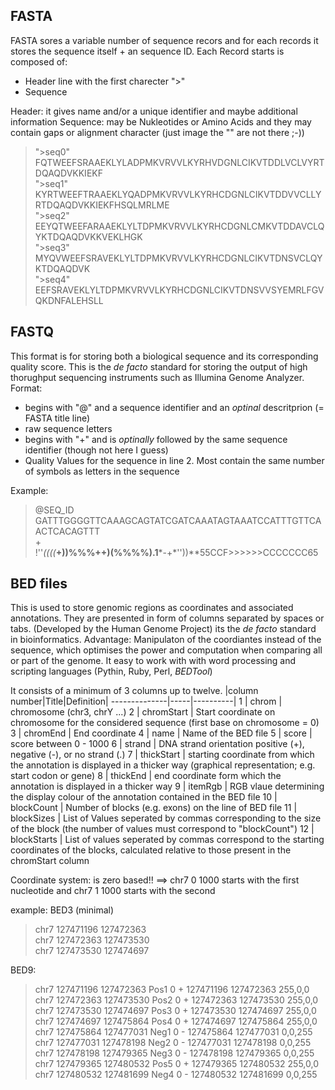 ## FASTA
FASTA sores a variable number of sequence recors and for each records it stores the sequence itself + an sequence ID.
Each Record starts is composed of:
* Header line with the first charecter ">"
* Sequence

Header: it gives name and/or a unique identifier and maybe additional information
Sequence: may be Nukleotides or Amino Acids and they may contain gaps or alignment character (just image the "" are not there ;-))

> ">seq0"    
FQTWEEFSRAAEKLYLADPMKVRVVLKYRHVDGNLCIKVTDDLVCLVYRTDQAQDVKKIEKF   
> ">seq1"   
KYRTWEEFTRAAEKLYQADPMKVRVVLKYRHCDGNLCIKVTDDVVCLLYRTDQAQDVKKIEKFHSQLMRLME  
> ">seq2"   
EEYQTWEEFARAAEKLYLTDPMKVRVVLKYRHCDGNLCMKVTDDAVCLQYKTDQAQDVKKVEKLHGK   
> ">seq3"   
MYQVWEEFSRAVEKLYLTDPMKVRVVLKYRHCDGNLCIKVTDNSVCLQYKTDQAQDVK   
> ">seq4"   
EEFSRAVEKLYLTDPMKVRVVLKYRHCDGNLCIKVTDNSVVSYEMRLFGVQKDNFALEHSLL


## FASTQ
This format is for storing both a biological sequence and its corresponding quality score. This is the _de facto_ standard for storing the output of
high thorughput sequencing instruments such as Illumina Genome Analyzer.
Format:
* begins with "@" and a sequence identifier and an _optinal_ descritprion (= FASTA title line)
* raw sequence letters
* begins with "+" and is _optinally_ followed by the same sequence identifier (though not here I guess)
* Quality Values for the sequence in line 2. Most contain the same number of symbols as letters in the sequence

Example: 


> @SEQ_ID   
> GATTTGGGGTTCAAAGCAGTATCGATCAAATAGTAAATCCATTTGTTCAACTCACAGTTT   
> +   
> !''*((((***+))%%%++)(%%%%).1***-+*''))**55CCF>>>>>>CCCCCCC65    

## BED files
This is used to store genomic regions as coordinates and associated annotations. They are presented in form of columns separated by spaces or tabs. (Developed by the Human Genome Project)
its the _de facto_ standard in bioinformatics.
Advantage: Manipulaton of the coordiantes instead of the sequence, which optimises the power and computation when comparing all or part of the genome.
It easy to work with with word processing and scripting languages (Pythin, Ruby, Perl, *BEDTool*)

It consists of a minimum of 3 columns up to twelve.
|column number|Title|Definition|
--------------|-----|----------|
1 | chrom | chromosome (chr3, chrY ...)
2 | chromStart | Start coordinate on chromosome for the considered sequence (first base on chromosome = 0)
3 | chromEnd | End coordinate
4 | name | Name of the BED file
5 | score | score between 0 - 1000
6 | strand | DNA strand orientation positive (+), negative (-), or no strand (.)
7 | thickStart | starting coordinate from which the annotation is displayed in a thicker way (graphical representation; e.g. start codon or gene)
8 | thickEnd | end coordinate form which the annotation is displayed in a thicker way
9 | itemRgb | RGB vlaue determining the display colour of the annotation contained in the BED file
10 | blockCount | Number of blocks (e.g. exons) on the line of BED file
11 | blockSizes | List of Values seperated by commas corresponding to the size of the block (the number of values must correspond to "blockCount")
12 | blockStarts | List of values seperated by commas correspond to the starting coordinates of the blocks, calculated relative to those present in the chromStart column

Coordinate system:  is zero based!! ==> chr7   0   1000 starts with the first nucleotide and chr7   1   1000 starts with the second

example: BED3 (minimal)
>chr7       127471196       127472363   
>chr7    127472363    127473530   
>chr7    127473530    127474697   

BED9: 
> chr7    127471196    127472363    Pos1    0    +    127471196    127472363    255,0,0   
> chr7    127472363    127473530    Pos2    0    +    127472363    127473530    255,0,0   
> chr7    127473530    127474697    Pos3    0    +    127473530    127474697    255,0,0   
> chr7    127474697    127475864    Pos4    0    +    127474697    127475864    255,0,0   
> chr7    127475864    127477031    Neg1    0    -    127475864    127477031    0,0,255   
> chr7    127477031    127478198    Neg2    0    -    127477031    127478198    0,0,255   
> chr7    127478198    127479365    Neg3    0    -    127478198    127479365    0,0,255   
> chr7    127479365    127480532    Pos5    0    +    127479365    127480532    255,0,0   
> chr7    127480532    127481699    Neg4    0    -    127480532    127481699    0,0,255   

